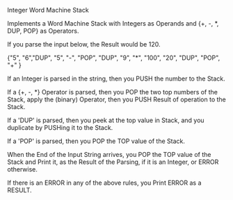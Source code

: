 Integer Word Machine Stack

Implements a Word Machine Stack with Integers as Operands and 
{+, -, *, DUP, POP} as Operators.

If you parse the input below, the Result would be 120.
 
{"5", "6","DUP", "5", "-", "POP", "DUP", "9", "*", "100", "20", "DUP", "POP", "+" }

If an Integer is parsed in the string, then you PUSH the number to the Stack.

If a {+, -, *} Operator is parsed, then you POP the two top numbers of the Stack, apply the (binary) Operator,
then you PUSH Result of operation to the Stack.

If a 'DUP' is parsed, then you peek at the top value in Stack, and you duplicate by PUSHing
it to the Stack.

If a 'POP' is parsed, then you POP the TOP value of the Stack.

When the End of the Input String arrives, you POP the TOP value of the Stack and Print it,
as the Result of the Parsing, if it is an Integer, or ERROR otherwise. 

If there is an ERROR in any of the above rules, you Print ERROR as a RESULT.






